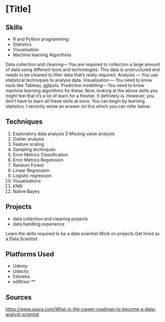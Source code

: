 # [Title]

## Skills
- R and Python programming
- Statistics
- Visualisation
- Machine learning Algorithms

Data collection and cleaning— You are required to collection a large amount of data using different tools and technologies. This data is unstructured and needs to be cleaned to filter data that’s really required.
Analysis — You use statistical techniques to analyse data.
Visualisation — You need to know tools like Tableau, gglpots.
Predictive modelling— You need to know machine learning algorithms for these.
Now, looking at the above skills you might feel that it’s a lot of learn for a fresher. It definitely is. However, you don’t have to learn all these skills at once. You can begin by learning statistics. I recently wrote an answer on this which you can refer below.

## Techniques

1. Exploratory data analysis
2 Missing value analysis
3. Outlier analysis
4. Feature scaling
5. Sampling techniques
6. Error Metrics Classification
7. Error Metrics Regression
8. Random Forest
9. Linear Regression
10. Logistic regression
11. Visualisations
12. KNN
13. Native Bayes

## Projects

- data collection and cleaning projects
- data handling experience


Learn the skills required to be a data scientist
Work on projects
Get hired as a Data Scientist

## Platforms Used
- Udemy
- Udacity
- Edureka
- edWisor **

## Sources
https://www.quora.com/What-is-the-career-roadmap-to-become-a-data-analyst-scientist
